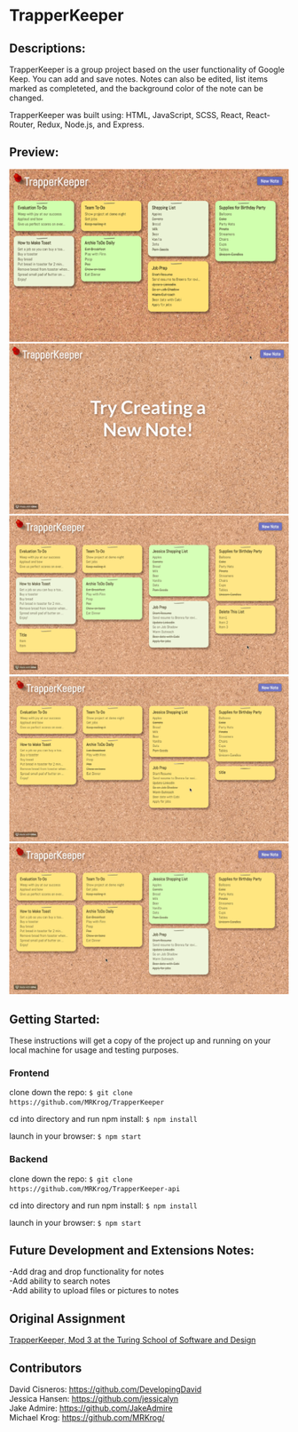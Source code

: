 # TrapperKeeper

## Descriptions:

TrapperKeeper is a group project based on the user functionality of Google Keep. You can add and save notes. Notes can also be edited, list items marked as completeted, and the background color of the note can be changed. 

TrapperKeeper was built using: HTML, JavaScript, SCSS, React, React-Router, Redux, Node.js, and Express.


## Preview:

<img src="src/media/TrapperKeeper.png" alt="TrapperKeeper screenshot">
<img src="src/media/createNote.gif" alt="creating new note">
<img src="src/media/deleteList.gif" alt="deleting a note">
<img src="src/media/toggleComplete.gif" alt="marking list item as completed">
<img src="src/media/toggleColor.gif" alt="changing color of note">


## Getting Started:

These instructions will get a copy of the project up and running on your local machine for usage and testing purposes.

### Frontend
clone down the repo: ```$ git clone https://github.com/MRKrog/TrapperKeeper```

cd into directory and run npm install: ```$ npm install```

launch in your browser: ```$ npm start ```

### Backend
clone down the repo: ```$ git clone https://github.com/MRKrog/TrapperKeeper-api```

cd into directory and run npm install: ``` $ npm install ```

launch in your browser: ``` $ npm start ```


## Future Development and Extensions Notes:

-Add drag and drop functionality for notes \
-Add ability to search notes \
-Add ability to upload files or pictures to notes


## Original Assignment
[TrapperKeeper, Mod 3 at the Turing School of Software and Design](http://frontend.turing.io/projects/trapper-keeper.html)


## Contributors
David Cisneros: https://github.com/DevelopingDavid \
Jessica Hansen: https://github.com/jessicalyn \
Jake Admire: https://github.com/JakeAdmire \
Michael Krog: https://github.com/MRKrog/
